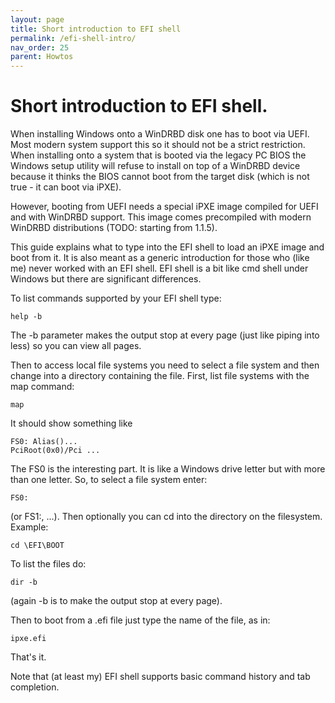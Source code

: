```yaml
---
layout: page
title: Short introduction to EFI shell
permalink: /efi-shell-intro/
nav_order: 25
parent: Howtos
---
```


# [](#header-1) Short introduction to EFI shell.

When installing Windows onto a WinDRBD disk one has to boot
via UEFI. Most modern system support this so it should not
be a strict restriction. When installing onto a system
that is booted via the legacy PC BIOS the Windows setup
utility will refuse to install on top of a WinDRBD device
because it thinks the BIOS cannot boot from the target
disk (which is not true - it can boot via iPXE).

However, booting from UEFI needs a special iPXE image
compiled for UEFI and with WinDRBD support. This image
comes precompiled with modern WinDRBD distributions
(TODO: starting from 1.1.5).

This guide explains what to type into the EFI shell to
load an iPXE image and boot from it. It is also meant
as a generic introduction for those who (like me) never
worked with an EFI shell. EFI shell is a bit like
cmd shell under Windows but there are significant
differences.

To list commands supported by your EFI shell type:

    help -b

The -b parameter makes the output stop at every page
(just like piping into less) so you can view all pages.

Then to access local file systems you need to select
a file system and then change into a directory containing
the file. First, list file systems with the map command:

    map

It should show something like

    FS0: Alias()...
	PciRoot(0x0)/Pci ...

The FS0 is the interesting part. It is like a Windows drive
letter but with more than one letter. So, to select a file
system enter:

    FS0:

(or FS1:, ...). Then optionally you can cd into the directory
on the filesystem. Example:

    cd \EFI\BOOT

To list the files do:

    dir -b

(again -b is to make the output stop at every page).

Then to boot from a .efi file just type the name of the file,
as in:

    ipxe.efi

That's it.

Note that (at least my) EFI shell supports basic command history
and tab completion.
